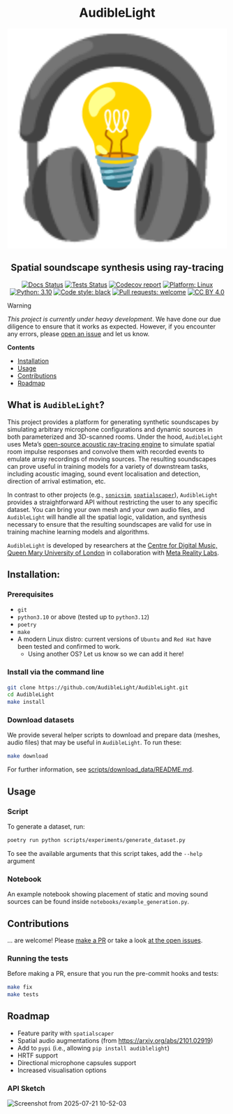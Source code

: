 <h1 align="center">AudibleLight</h1>

<p align="center">
<a href="https://github.com/AudibleLight/AudibleLight"><img alt="AudibleLight logo" src="icon.png"></a>
</p>

<h2 align="center">Spatial soundscape synthesis using ray-tracing</h2>

<p align="center">
<a href="https://github.com/AudibleLight/AudibleLight/actions"><img alt="Docs Status" src="https://github.com/AudibleLight/AudibleLight/actions/workflows/docs.yml/badge.svg"></a>
<a href="https://github.com/AudibleLight/AudibleLight/actions"><img alt="Tests Status" src="https://github.com/AudibleLight/AudibleLight/actions/workflows/tests.yml/badge.svg"></a>
<a href="https://codecov.io/gh/AudibleLight/AudibleLight"><img alt="Codecov report" src="https://codecov.io/gh/AudibleLight/AudibleLight/graph/badge.svg?token=9YM2AT0QSD"/></a>
<a href="https://www.linux.org"><img alt="Platform: Linux" src="https://img.shields.io/badge/Platform-linux-lightgrey?logo=linux"></a>
<a href="https://www.python.org/"><img alt="Python: 3.10" src="https://img.shields.io/badge/Python-3.10%2B-orange?logo=python"></a>
<a href="https://github.com/psf/black"><img alt="Code style: black" src="https://img.shields.io/badge/code%20style-black-000000.svg"></a>
<a href="https://github.com/AudibleLight/AudibleLight/pulls"><img alt="Pull requests: welcome" src="https://img.shields.io/badge/pull_requests-welcome-blue?logo=github"></a>
<a href="https://creativecommons.org/licenses/by/4.0/"><img alt="CC BY 4.0" src="https://img.shields.io/badge/License-CC%20BY%204.0-red.svg"></a>
</p>

> [!WARNING]
> *This project is currently under heavy development*. We have done our due diligence to ensure that it works as expected. However, if you encounter any errors, please [open an issue](https://github.com/AudibleLight/AudibleLight/issues) and let us know.

**Contents**
- [Installation](#installation)
- [Usage](#usage)
- [Contributions](#contributions)
- [Roadmap](#roadmap)

## What is `AudibleLight`?

This project provides a platform for generating synthetic soundscapes by simulating arbitrary microphone configurations and dynamic sources in both parameterized and 3D-scanned rooms. Under the hood, `AudibleLight` uses Meta’s [open-source acoustic ray-tracing engine](https://github.com/beasteers/rlr-audio-propagation) to simulate spatial room impulse responses and convolve them with recorded events to emulate array recordings of moving sources. The resulting soundscapes can prove useful in training models for a variety of downstream tasks, including acoustic imaging, sound event localisation and detection, direction of arrival estimation, etc.

In contrast to other projects (e.g., [`sonicsim`](https://github.com/JusperLee/SonicSim/tree/main/SonicSim-SonicSet), [`spatialscaper`](https://github.com/marl/SpatialScaper)), `AudibleLight` provides a straightforward API without restricting the user to any specific dataset. You can bring your own mesh and your own audio files, and `AudibleLight` will handle all the spatial logic, validation, and synthesis necessary to ensure that the resulting soundscapes are valid for use in training machine learning models and algorithms.

`AudibleLight` is developed by researchers at the [Centre for Digital Music, Queen Mary University of London](https://www.c4dm.eecs.qmul.ac.uk/) in collaboration with [Meta Reality Labs](https://www.meta.com/en-gb/emerging-tech).

## Installation:

### Prerequisites

- `git`
- `python3.10` or above (tested up to `python3.12`)
- `poetry`
- `make`
- A modern Linux distro: current versions of `Ubuntu` and `Red Hat` have been tested and confirmed to work.
  - Using another OS? Let us know so we can add it here!

### Install via the command line

```bash
git clone https://github.com/AudibleLight/AudibleLight.git
cd AudibleLight
make install
```

### Download datasets

We provide several helper scripts to download and prepare data (meshes, audio files) that may be useful in `AudibleLight`. To run these:

```bash
make download
```

For further information, see [scripts/download_data/README.md](scripts/download_data/README.md).

## Usage

### Script

To generate a dataset, run:
```bash
poetry run python scripts/experiments/generate_dataset.py
```

To see the available arguments that this script takes, add the `--help` argument

### Notebook

An example notebook showing placement of static and moving sound sources can be found inside `notebooks/example_generation.py`.

## Contributions

... are welcome! Please [make a PR](https://github.com/AudibleLight/AudibleLight/pulls) or take a look [at the open issues](https://github.com/AudibleLight/AudibleLight/issues).

### Running the tests

Before making a PR, ensure that you run the pre-commit hooks and tests:

```bash
make fix
make tests
```

## Roadmap

- Feature parity with `spatialscaper`
- Spatial audio augmentations (from https://arxiv.org/abs/2101.02919)
- Add to `pypi` (i.e., allowing `pip install audiblelight`)
- HRTF support
- Directional microphone capsules support
- Increased visualisation options

### API Sketch

<img width="3748" height="1454" alt="Screenshot from 2025-07-21 10-52-03" src="https://github.com/user-attachments/assets/52d3df17-126b-43c6-8e57-0a724e74e6ef" />
